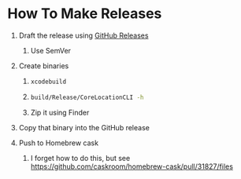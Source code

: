 # How To Make Releases

1. Draft the release using [GitHub Releases](https://github.com/fulldecent/corelocationcli/releases)

   1. Use SemVer

2. Create binaries

   1. ```sh
      xcodebuild
      ```

   2. ```sh
      build/Release/CoreLocationCLI -h
      ```

   3. Zip it using Finder

3. Copy that binary into the GitHub release

4. Push to Homebrew cask

   1. I forget how to do this, but see https://github.com/caskroom/homebrew-cask/pull/31827/files
